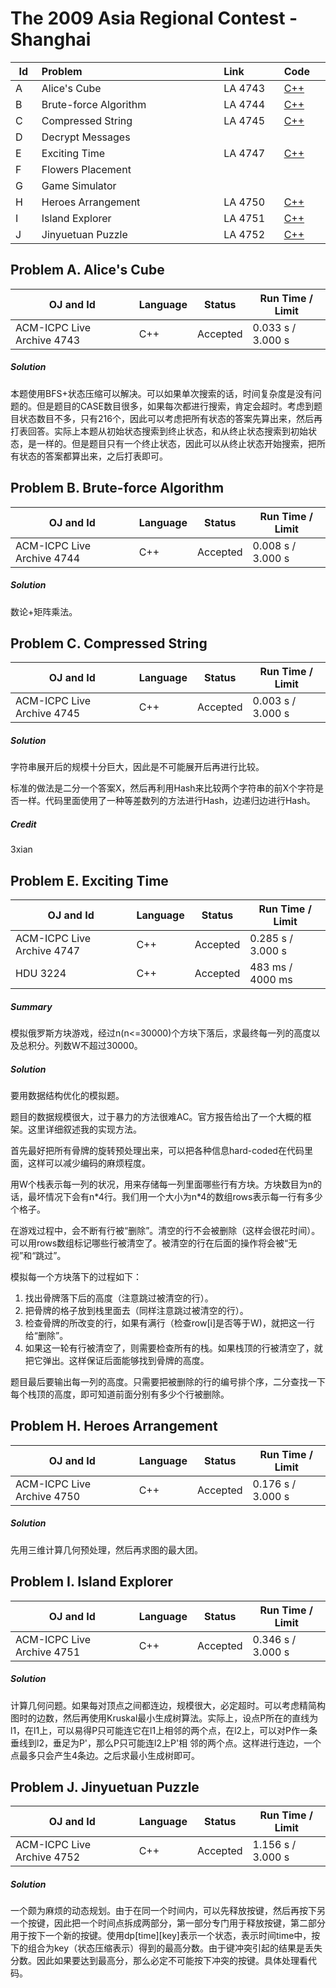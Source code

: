 # The 2009 Asia Regional Contest - Shanghai

<table>
<thead>
<th width='40px' align='center'>Id</th>
<th width='500px' align='left'>Problem</th>
<th width='130px' align='left'>Link</th>
<th width='80px' align='left'>Code</th>
</thead>
<tbody>
<tr><td>A</td>   <td>Alice's Cube</td>   <td>LA 4743</td>   <td><a href='la4743.cpp'>C++</a></td>   </tr>
<tr><td>B</td>   <td>Brute-force Algorithm</td>   <td>LA 4744</td>   <td><a href='la4744.cpp'>C++</a></td>   </tr>
<tr><td>C</td>   <td>Compressed String</td>   <td>LA 4745</td>   <td><a href='la4745.cpp'>C++</a></td>   </tr>
<tr><td>D</td>   <td>Decrypt Messages</td>   <td></td>   <td></td>   </tr>
<tr><td>E</td>   <td>Exciting Time</td>   <td>LA 4747</td>   <td><a href='la4747.cpp'>C++</a></td>   </tr>
<tr><td>F</td>   <td>Flowers Placement</td>   <td></td>   <td></td>   </tr>
<tr><td>G</td>   <td>Game Simulator</td>   <td></td>   <td></td>   </tr>
<tr><td>H</td>   <td>Heroes Arrangement</td>   <td>LA 4750</td>   <td><a href='la4750.cpp'>C++</a></td>   </tr>
<tr><td>I</td>   <td>Island Explorer</td>   <td>LA 4751</td>   <td><a href='la4751.cpp'>C++</a></td>   </tr>
<tr><td>J</td>   <td>Jinyuetuan Puzzle</td>   <td>LA 4752</td>   <td><a href='la4752.cpp'>C++</a></td>   </tr>
</tbody>
</table>

## Problem A. Alice's Cube


OJ and Id							| Language	| Status        | Run Time / Limit            |
-----------------------				| --------	| ------------- | -------------               |
ACM-ICPC Live Archive 4743			| C++		| Accepted		| 0.033 s / 3.000 s			  |


##### Solution
本题使用BFS+状态压缩可以解决。可以如果单次搜索的话，时间复杂度是没有问题的。但是题目的CASE数目很多，如果每次都进行搜索，肯定会超时。考虑到题目状态数目不多，只有216个，因此可以考虑把所有状态的答案先算出来，然后再打表回答。实际上本题从初始状态搜索到终止状态，和从终止状态搜索到初始状态，是一样的。但是题目只有一个终止状态，因此可以从终止状态开始搜索，把所有状态的答案都算出来，之后打表即可。



## Problem B. Brute-force Algorithm


OJ and Id							| Language	| Status        | Run Time / Limit            |
-----------------------				| --------	| ------------- | -------------               |
ACM-ICPC Live Archive 4744			| C++		| Accepted		| 0.008 s / 3.000 s			  |

##### Solution
数论+矩阵乘法。


## Problem C. Compressed String


OJ and Id							| Language	| Status        | Run Time / Limit            |
-----------------------				| --------	| ------------- | -------------               |
ACM-ICPC Live Archive 4745			| C++		| Accepted		| 0.003 s / 3.000 s			  |

##### Solution
字符串展开后的规模十分巨大，因此是不可能展开后再进行比较。

标准的做法是二分一个答案X，然后再利用Hash来比较两个字符串的前X个字符是否一样。代码里面使用了一种等差数列的方法进行Hash，边递归边进行Hash。 

##### Credit
3xian



## Problem E. Exciting Time


OJ and Id							| Language	| Status        | Run Time / Limit            |
-----------------------				| --------	| ------------- | -------------               |
ACM-ICPC Live Archive 4747			| C++		| Accepted		| 0.285 s / 3.000 s			  |
HDU 3224							| C++		| Accepted		| 483 ms / 4000 ms		      |

##### Summary
模拟俄罗斯方块游戏，经过n(n<=30000)个方块下落后，求最终每一列的高度以及总积分。列数W不超过30000。
##### Solution
要用数据结构优化的模拟题。

题目的数据规模很大，过于暴力的方法很难AC。官方报告给出了一个大概的框架。这里详细叙述我的实现方法。

首先最好把所有骨牌的旋转预处理出来，可以把各种信息hard-coded在代码里面，这样可以减少编码的麻烦程度。

用W个栈表示每一列的状况，用来存储每一列里面哪些行有方块。方块数目为n的话，最坏情况下会有n\*4行。我们用一个大小为n\*4的数组rows表示每一行有多少个格子。

在游戏过程中，会不断有行被“删除”。清空的行不会被删除（这样会很花时间）。可以用rows数组标记哪些行被清空了。被清空的行在后面的操作将会被“无视”和“跳过”。

模拟每一个方块落下的过程如下：

1. 找出骨牌落下后的高度（注意跳过被清空的行）。
2. 把骨牌的格子放到栈里面去（同样注意跳过被清空的行）。
3. 检查骨牌的所改变的行，如果有满行（检查row[i]是否等于W)，就把这一行给“删除”。
4. 如果这一轮有行被清空了，则需要检查所有的栈。如果栈顶的行被清空了，就把它弹出。这样保证后面能够找到骨牌的高度。

题目最后要输出每一列的高度。只需要把被删除的行的编号排个序，二分查找一下每个栈顶的高度，即可知道前面分别有多少个行被删除。


## Problem H. Heroes Arrangement


OJ and Id							| Language	| Status        | Run Time / Limit            |
-----------------------				| --------	| ------------- | -------------               |
ACM-ICPC Live Archive 4750			| C++		| Accepted		| 0.176 s / 3.000 s			  |


##### Solution
先用三维计算几何预处理，然后再求图的最大团。


## Problem I. Island Explorer


OJ and Id							| Language	| Status        | Run Time / Limit            |
-----------------------				| --------	| ------------- | -------------               |
ACM-ICPC Live Archive 4751			| C++		| Accepted		| 0.346 s / 3.000 s			  |

##### Solution

计算几何问题。如果每对顶点之间都连边，规模很大，必定超时。可以考虑精简构图时的边数，然后再使用Kruskal最小生成树算法。实际上，设点P所在的直线为l1，在l1上，可以易得P只可能连它在l1上相邻的两个点，在l2上，可以对P作一条垂线到l2，垂足为P'，那么P只可能连l2上P'相 邻的两个点。这样进行连边，一个点最多只会产生4条边。之后求最小生成树即可。 

## Problem J. Jinyuetuan Puzzle


OJ and Id							| Language	| Status        | Run Time / Limit            |
-----------------------				| --------	| ------------- | -------------               |
ACM-ICPC Live Archive 4752			| C++		| Accepted		| 1.156 s / 3.000 s			  |

##### Solution

一个颇为麻烦的动态规划。由于在同一个时间内，可以先释放按键，然后再按下另一个按键，因此把一个时间点拆成两部分，第一部分专门用于释放按键，第二部分用于按下一个新的按键。使用dp[time][key]表示一个状态，表示时间time中，按下的组合为key（状态压缩表示）得到的最高分数。由于键冲突引起的结果是丢失分数。因此如果要达到最高分，那么必定不可能按下冲突的按键。具体处理看代码。 




